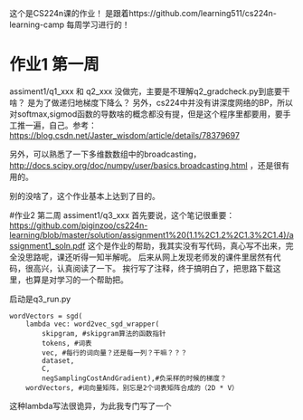 这个是CS224n课的作业！
是跟着https://github.com/learning511/cs224n-learning-camp 每周学习进行的！

# 作业1 第一周
assiment1/q1_xxx 和 q2_xxx
没做完，主要是不理解q2_gradcheck.py到底要干啥？
是为了做递归地梯度下降么？
另外，cs224中并没有讲深度网络的BP，所以对softmax,sigmod函数的导数啥的概念都没有提，但是这个程序里都要用，要手工推一遍，自己。参考：https://blog.csdn.net/Jaster_wisdom/article/details/78379697

另外，可以熟悉了一下多维数数组中的broadcasting，http://docs.scipy.org/doc/numpy/user/basics.broadcasting.html ，还是很有用的。

别的没啥了，这个作业基本上达到了目的。

#作业2 第二周
assiment1/q3_xxx
首先要说，这个笔记很重要：https://github.com/piginzoo/cs224n-learning/blob/master/solution/assignment1%20(1.1%2C1.2%2C1.3%2C1.4)/assignment1_soln.pdf
这个是作业的帮助，我其实没有写代码，真心写不出来，完全没思路呢，课还听得一知半解呢。
后来从网上发现老师发的课件里居然有代码，很高兴，认真阅读了一下。
挨行写了注释，终于搞明白了，把思路下载这里，也算是对学习的一个帮助把。

启动是q3_run.py
```
wordVectors = sgd(
    lambda vec: word2vec_sgd_wrapper(
        skipgram, #skipgram算法的函数指针
        tokens, #词表
        vec, #每行的词向量？还是每一列？干嘛？？？
        dataset, 
        C,
        negSamplingCostAndGradient),#负采样的时候的梯度？
    wordVectors, #词向量矩阵，别忘是2个词表矩阵合成的（2D * V）

```
这种lambda写法很诡异，为此我专门写了一个